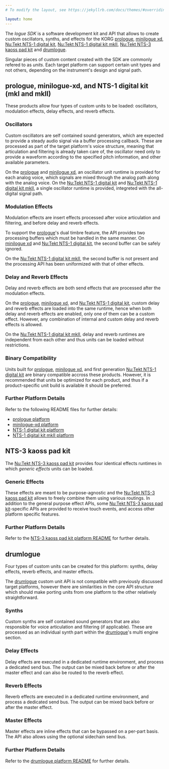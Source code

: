 ```yaml
---
# To modify the layout, see https://jekyllrb.com/docs/themes/#overriding-theme-defaults

layout: home
---
```


The *logue SDK* is a software development kit and API that allows to create custom oscillators, synths, and effects for the KORG [prologue](https://www.korg.com/products/synthesizers/prologue), [minilogue xd](https://www.korg.com/products/synthesizers/minilogue_xd), [Nu:Tekt NTS-1 digital kit](https://www.korg.com/products/dj/nts_1), [Nu:Tekt NTS-1 digital kit mkII](https://www.korg.com/products/synthesizers/nts_1_mk2), [Nu:Tekt NTS-3 kaoss pad kit](https://www.korg.com/products/dj/nts_3) and [drumlogue](https://www.korg.com/products/drums/drumlogue).

Singular pieces of custom content created with the SDK are commonly refered to as *units*. Each target platform can support certain unit types and not others, depending on the instrument's design and signal path.

## prologue, minilogue-xd, and NTS-1 digital kit (mkI and mkII)

These products allow four types of custom units to be loaded: oscillators, modulation effects, delay effects, and reverb effects.

### Oscillators

Custom oscillators are self contained sound generators, which are expected to provide a steady audio signal via a buffer processing callback. These are processed as part of the target platform's voice structure, meaning that articulation and filtering is already taken care of, the oscillator need only to provide a waveform according to the specified pitch information, and other available parameters.

On the [prologue](https://www.korg.com/products/synthesizers/prologue) and [minilogue xd](https://www.korg.com/products/synthesizers/minilogue_xd), an oscillator unit runtime is provided for each analog voice, which signals are mixed through the analog path along with the analog voice. On the [Nu:Tekt NTS-1 digital kit](https://www.korg.com/products/dj/nts_1) and [Nu:Tekt NTS-1 digital kit mkII](https://www.korg.com/products/dj/nts_1_mkii), a single oscillator runtime is provided, integreted with the all-digital signal path.

### Modulation Effects

Modulation effects are insert effects processed after voice articulation and filtering, and before delay and reverb effects. 

To support the [prologue](https://www.korg.com/products/synthesizers/prologue)'s dual timbre feature, the API provides two processing buffers which must be handled in the same manner. On [minilogue xd](https://www.korg.com/products/synthesizers/minilogue_xd) and [Nu:Tekt NTS-1 digital kit](https://www.korg.com/products/dj/nts_1), the second buffer can be safely ignored. 

On the [Nu:Tekt NTS-1 digital kit mkII](https://www.korg.com/products/synthesizers/nts_1_mk2), the second buffer is not present and the processing API has been uniformized with that of other effects.

### Delay and Reverb Effects

Delay and reverb effects are both send effects that are processed after the modulation effects. 

On the [prologue](https://www.korg.com/products/synthesizers/prologue), [minilogue xd](https://www.korg.com/products/synthesizers/minilogue_xd), and [Nu:Tekt NTS-1 digital kit](https://www.korg.com/products/dj/nts_1), custom delay and reverb effects are loaded into the same runtime, hence when both delay and reverb effects are enabled, only one of them can be a custom effect. However, any combination of internal and custom delay and reverb effects is allowed.

On the [Nu:Tekt NTS-1 digital kit mkII](https://www.korg.com/products/synthesizers/nts_1_mk2), delay and reverb runtimes are independent from each other and thus units can be loaded without restrictions.

### Binary Compatibility

Units built for [prologue](https://www.korg.com/products/synthesizers/prologue), [minilogue xd](https://www.korg.com/products/synthesizers/minilogue_xd), and first generation [Nu:Tekt NTS-1 digital kit](https://www.korg.com/products/dj/nts_1) are binary compatible accross these products.
However, it is recommended that units be optimized for each product, and thus if a product-specific unit build is available it should be preferred.

### Further Platform Details

 Refer to the following README files for further details:
 
 * [prologue platform](https://github.com/korginc/logue-sdk/tree/master/platform/prologue/README.md)
 * [minilogue-xd platform](https://github.com/korginc/logue-sdk/tree/master/platform/minilogue-xd/README.md)
 * [NTS-1 digital kit platform](https://github.com/korginc/logue-sdk/tree/master/platform/nutekt-digital/README.md)
 * [NTS-1 digital kit mkII platform](https://github.com/korginc/logue-sdk/tree/master/platform/nts-1_mkii/README.md)

## NTS-3 kaoss pad kit

The [Nu:Tekt NTS-3 kaoss pad kit](https://www.korg.com/products/dj/nts_3) provides four identical effects runtimes in which *generic effects* units can be loaded.

### Generic Effects

These effects are meant to be purpose-agnostic and the [Nu:Tekt NTS-3 kaoss pad kit](https://www.korg.com/products/dj/nts_3) allows to freely combine them using various routings.
In addition to the general purpose effect APIs, some [Nu:Tekt NTS-3 kaoss pad kit](https://www.korg.com/products/dj/nts_3)-specific APIs are provided to receive touch events, and access other platform specific features.

### Further Platform Details

 Refer to the [NTS-3 kaoss pad kit platform README](https://github.com/korginc/logue-sdk/tree/master/platform/nts-3_kaoss/README.md) for further details.

## drumlogue

Four types of custom units can be created for this platform: synths, delay effects, reverb effects, and master effects.

The [drumlogue](https://www.korg.com/products/drums/drumlogue) custom unit API is not compatible with previously discussed target platforms, however there are similarities in the core API structure which should make porting units from one platform to the other relatively straightforward.

### Synths

Custom synths are self contained sound generators that are also responsible for voice articulation and filtering (if applicable). These are processed as an individual synth part within the [drumlogue](https://www.korg.com/products/drums/drumlogue)'s multi engine section.

### Delay Effects

Delay effects are executed in a dedicated runtime environment, and process a dedicated send bus. The output can be mixed back before or after the master effect and can also be routed to the reverb effect.

### Reverb Effects

Reverb effects are executed in a dedicated runtime environment, and process a dedicated send bus. The output can be mixed back before or after the master effect.

### Master Effects

Master effects are inline effects that can be bypassed on a per-part basis. The API also allows using the optional sidechain send bus.

### Further Platform Details

 Refer to the [drumlogue platform README](https://github.com/korginc/logue-sdk/tree/master/platform/drumlogue/README.md) for further details.


